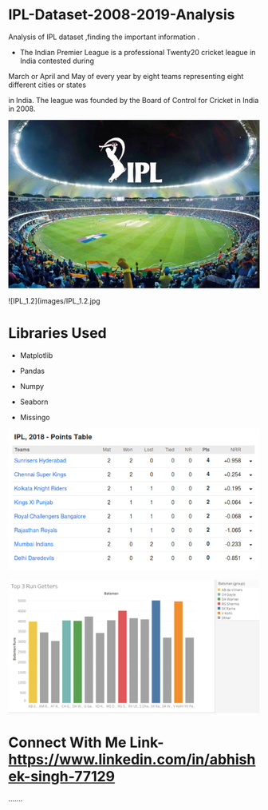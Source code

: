 # IPL-Dataset-2008-2019-Analysis

Analysis of IPL dataset ,finding the important information .

+ The Indian Premier League is a professional Twenty20 cricket league in India contested during

March or April and May of every year by eight teams representing eight different cities or states 

in India. The league was founded by the Board of Control for Cricket in India in 2008.

![image_0](images/image_0.jpg)

![IPL_1.2](images/IPL_1.2.jpg

# Libraries Used

+ Matplotlib

+ Pandas

+ Numpy

+ Seaborn

+ Missingo

![IPL_1.5](images/IPL_1.5.png)

![IPL_1](images/IPL_1.png)

# Connect With Me Link- https://www.linkedin.com/in/abhishek-singh-77129


.......
